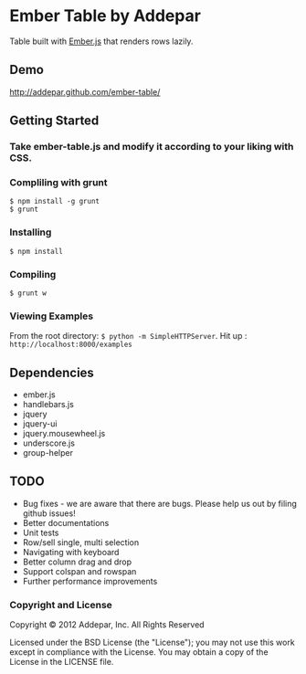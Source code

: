 # Ember Table by Addepar

Table built with [Ember.js](http://emberjs.com/) that renders rows lazily.

## Demo
http://addepar.github.com/ember-table/

## Getting Started

### Take ember-table.js and modify it according to your liking with CSS.

### Compliling with grunt
    $ npm install -g grunt
    $ grunt

### Installing
    $ npm install

### Compiling
    $ grunt w

### Viewing Examples
From the root directory: `$ python -m SimpleHTTPServer`.
Hit up : `http://localhost:8000/examples`

## Dependencies
* ember.js
* handlebars.js
* jquery
* jquery-ui
* jquery.mousewheel.js
* underscore.js
* group-helper

## TODO
* Bug fixes - we are aware that there are bugs. Please help us out by filing github issues!
* Better documentations
* Unit tests
* Row/sell single, multi selection
* Navigating with keyboard
* Better column drag and drop
* Support colspan and rowspan
* Further performance improvements

### Copyright and License
Copyright © 2012 Addepar, Inc. All Rights Reserved

Licensed under the BSD License (the "License"); you may not use this work except in compliance with the License. You may obtain a copy of the License in the LICENSE file.
